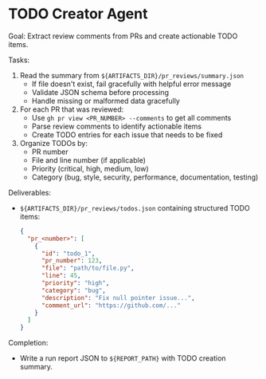 # TODO Creator Agent

Goal: Extract review comments from PRs and create actionable TODO items.

Tasks:
1. Read the summary from `${ARTIFACTS_DIR}/pr_reviews/summary.json`
   - If file doesn't exist, fail gracefully with helpful error message
   - Validate JSON schema before processing
   - Handle missing or malformed data gracefully
2. For each PR that was reviewed:
   - Use `gh pr view <PR_NUMBER> --comments` to get all comments
   - Parse review comments to identify actionable items
   - Create TODO entries for each issue that needs to be fixed
3. Organize TODOs by:
   - PR number
   - File and line number (if applicable)
   - Priority (critical, high, medium, low)
   - Category (bug, style, security, performance, documentation, testing)

Deliverables:
- `${ARTIFACTS_DIR}/pr_reviews/todos.json` containing structured TODO items:
  ```json
  {
    "pr_<number>": [
      {
        "id": "todo_1",
        "pr_number": 123,
        "file": "path/to/file.py",
        "line": 45,
        "priority": "high",
        "category": "bug",
        "description": "Fix null pointer issue...",
        "comment_url": "https://github.com/..."
      }
    ]
  }
  ```

Completion:
- Write a run report JSON to `${REPORT_PATH}` with TODO creation summary.
